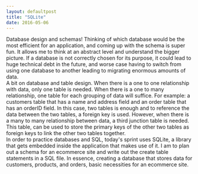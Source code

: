 ```yaml
---
layout: defaultpost
title: "SQLite"
date: 2016-05-06
---
```


Database design and schemas! Thinking of which database would be the most efficient for an application, and coming up with the schema is super fun. It allows me to think at an abstract level and understand the bigger picture. If a database is not correctly chosen for its purpose, it could lead to huge technical debt in the future, and worse case having to switch from using one database to another leading to migrating enormous amounts of data.<br />
A bit on database and table design. When there is a one to one relationship with data, only one table is needed. When there is a one to many relationship, one table for each grouping of data will suffice. For example: a customers table that has a name and address field and an order table that has an orderID field. In this case, two tables is enough and to reference the data between the two tables, a foreign key is used. However, when there is a many to many relationship between data, a third junction table is needed. This table, can be used to store the primary keys of the other two tables as foreign keys to link the other two tables together.<br />
In order to practice databases and SQL, today's sprint uses SQLite, a library that gets embedded inside the application that makes use of it. I am to plan out a schema for an ecommerce site and write out the create table statements in a SQL file. In essence, creating a database that stores data for customers, products, and orders, basic necessities for an ecommerce site.